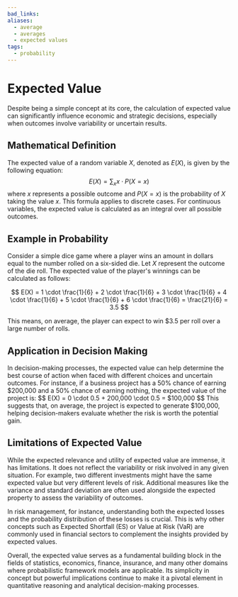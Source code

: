 ```yaml
---
bad_links:
aliases:
  - average
  - averages
  - expected values
tags:
  - probability
---
```

# Expected Value

Despite being a simple concept at its core, the calculation of expected value can significantly influence economic and strategic decisions, especially when outcomes involve variability or uncertain results.

## Mathematical Definition

The expected value of a random variable $X$, denoted as $E(X)$, is given by the following equation:
$$
E(X) = \sum_{x} x \cdot P(X = x)
$$
where $x$ represents a possible outcome and $P(X = x)$ is the probability of $X$ taking the value $x$. This formula applies to discrete cases. For continuous variables, the expected value is calculated as an integral over all possible outcomes.

## Example in Probability

Consider a simple dice game where a player wins an amount in dollars equal to the number rolled on a six-sided die. Let $X$ represent the outcome of the die roll. The expected value of the player's winnings can be calculated as follows:

$$
E(X) = 1 \cdot \frac{1}{6} + 2 \cdot \frac{1}{6} + 3 \cdot \frac{1}{6} + 4 \cdot \frac{1}{6} + 5 \cdot \frac{1}{6} + 6 \cdot \frac{1}{6} = \frac{21}{6} = 3.5
$$

This means, on average, the player can expect to win $3.5 per roll over a large number of rolls.

## Application in Decision Making

In decision-making processes, the expected value can help determine the best course of action when faced with different choices and uncertain outcomes. For instance, if a business project has a 50% chance of earning $200,000 and a 50% chance of earning nothing, the expected value of the project is:
$$
E(X) = 0 \cdot 0.5 + 200,000 \cdot 0.5 = $100,000
$$
This suggests that, on average, the project is expected to generate $100,000, helping decision-makers evaluate whether the risk is worth the potential gain.

## Limitations of Expected Value

While the expected relevance and utility of expected value are immense, it has limitations. It does not reflect the variability or risk involved in any given situation. For example, two different investments might have the same expected value but very different levels of risk. Additional measures like the variance and standard deviation are often used alongside the expected property to assess the variability of outcomes.

In risk management, for instance, understanding both the expected losses and the probability distribution of these losses is crucial. This is why other concepts such as Expected Shortfall (ES) or Value at Risk (VaR) are commonly used in financial sectors to complement the insights provided by expected values.

Overall, the expected value serves as a fundamental building block in the fields of statistics, economics, finance, insurance, and many other domains where probabilistic framework models are applicable. Its simplicity in concept but powerful implications continue to make it a pivotal element in quantitative reasoning and analytical decision-making processes.
